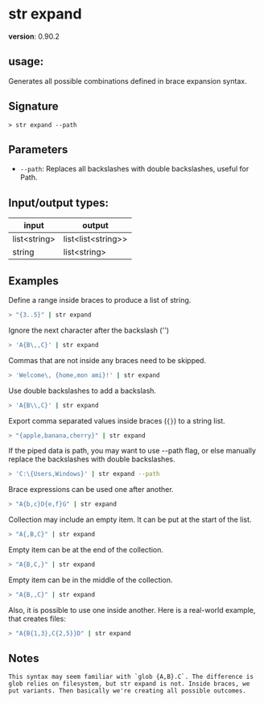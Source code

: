 # str expand

**version**: 0.90.2

## **usage**:

Generates all possible combinations defined in brace expansion syntax.

## Signature

`> str expand --path`

## Parameters

- `--path`: Replaces all backslashes with double backslashes, useful for Path.

## Input/output types:

| input          | output                 |
| -------------- | ---------------------- |
| list\<string\> | list\<list\<string\>\> |
| string         | list\<string\>         |

## Examples

Define a range inside braces to produce a list of string.

```bash
> "{3..5}" | str expand
```

Ignore the next character after the backslash ('\')

```bash
> 'A{B\,,C}' | str expand
```

Commas that are not inside any braces need to be skipped.

```bash
> 'Welcome\, {home,mon ami}!' | str expand
```

Use double backslashes to add a backslash.

```bash
> 'A{B\\,C}' | str expand
```

Export comma separated values inside braces (`{}`) to a string list.

```bash
> "{apple,banana,cherry}" | str expand
```

If the piped data is path, you may want to use --path flag, or else manually replace the backslashes with double backslashes.

```bash
> 'C:\{Users,Windows}' | str expand --path
```

Brace expressions can be used one after another.

```bash
> "A{b,c}D{e,f}G" | str expand
```

Collection may include an empty item. It can be put at the start of the list.

```bash
> "A{,B,C}" | str expand
```

Empty item can be at the end of the collection.

```bash
> "A{B,C,}" | str expand
```

Empty item can be in the middle of the collection.

```bash
> "A{B,,C}" | str expand
```

Also, it is possible to use one inside another. Here is a real-world example, that creates files:

```bash
> "A{B{1,3},C{2,5}}D" | str expand
```

## Notes

```text
This syntax may seem familiar with `glob {A,B}.C`. The difference is glob relies on filesystem, but str expand is not. Inside braces, we put variants. Then basically we're creating all possible outcomes.
```
